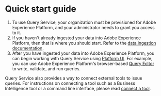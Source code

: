# Quick start guide

1. To use Query Service, your organization must be provisioned for Adobe Experience Platform, and your administrator needs to grant you access to it. 
2. If you haven't already ingested your data into Adobe Experience Platform, then that is where you should start. Refer to the [data ingestion documentation](../../ingest_architectural_overview/data-ingestion-overview.md).
3. After you have ingested your data into Adobe Experience Platform, you can begin working with Query Service using [Platform UI](../queries-and-ui/ui-overview.md). For example, you can use Adobe Experience Platform's browser-based [Query Editor](../queries-and-ui/query-editor-overview.md) to write, validate, and run queries.


Query Service also provides a way to connect external tools to issue queries. For instructions on connecting a tool such as a Business Intelligence tool or a command line interface, please read [connect a tool](../clients/overview.md). 

